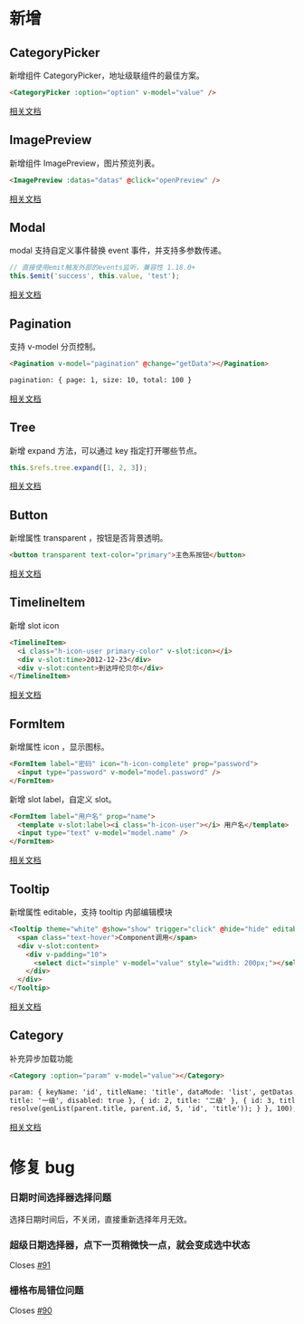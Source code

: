 # 新增

## CategoryPicker

新增组件 CategoryPicker，地址级联组件的最佳方案。

```html
<CategoryPicker :option="option" v-model="value" />
```

[相关文档](https://www.heyui.top/component/other/categorypicker)

## ImagePreview

新增组件 ImagePreview，图片预览列表。

```html
<ImagePreview :datas="datas" @click="openPreview" />
```

[相关文档](https://www.heyui.top/component/view/imagepreview)

## Modal

modal 支持自定义事件替换 event 事件，并支持多参数传递。

```javascript
// 直接使用emit触发外部的events监听，兼容性 1.18.0+
this.$emit('success', this.value, 'test');
```

[相关文档](https://www.heyui.top/component/message/modal#Modal%E8%B0%83%E7%94%A8%E7%BB%84%E4%BB%B6)

## Pagination

支持 v-model 分页控制。

```html
<Pagination v-model="pagination" @change="getData"></Pagination>

pagination: { page: 1, size: 10, total: 100 }
```

[相关文档](https://www.heyui.top/component/data/view/page)

## Tree

新增 expand 方法，可以通过 key 指定打开哪些节点。

```javascript
this.$refs.tree.expand([1, 2, 3]);
```

[相关文档](https://www.heyui.top/component/plugin/tree)

## Button

新增属性 transparent ，按钮是否背景透明。

```html
<button transparent text-color="primary">主色系按钮</button>
```

[相关文档](https://www.heyui.top/component/basic/button)

## TimelineItem

新增 slot icon

```html
<TimelineItem>
  <i class="h-icon-user primary-color" v-slot:icon></i>
  <div v-slot:time>2012-12-23</div>
  <div v-slot:content>到达呼伦贝尔</div>
</TimelineItem>
```

[相关文档](https://www.heyui.top/component/view/timeline)

## FormItem

新增属性 icon ，显示图标。

```html
<FormItem label="密码" icon="h-icon-complete" prop="password">
  <input type="password" v-model="model.password" />
</FormItem>
```

新增 slot label，自定义 slot。

```html
<FormItem label="用户名" prop="name">
  <template v-slot:label><i class="h-icon-user"></i> 用户名</template>
  <input type="text" v-model="model.name" />
</FormItem>
```

[相关文档](https://www.heyui.top/component/form/form)

## Tooltip

新增属性 editable，支持 tooltip 内部编辑模块

```html
<Tooltip theme="white" @show="show" trigger="click" @hide="hide" editable>
  <span class="text-hover">Component调用</span>
  <div v-slot:content>
    <div v-padding="10">
      <select dict="simple" v-model="value" style="width: 200px;"></select>
    </div>
  </div>
</Tooltip>
```

[相关文档](https://www.heyui.top/component/message/tooltip#%E8%87%AA%E5%AE%9A%E4%B9%89%E5%86%85%E5%AE%B9)

## Category

补充异步加载功能

```html
<Category :option="param" v-model="value"></Category>

param: { keyName: 'id', titleName: 'title', dataMode: 'list', getDatas: (parent, resolve) => { setTimeout(() => { if (!parent) { resolve([ { id: 1,
title: '一级', disabled: true }, { id: 2, title: '二级' }, { id: 3, title: '三级' }]); } else if (parent.id % 2 == 0) { resolve([]); } else {
resolve(genList(parent.title, parent.id, 5, 'id', 'title')); } }, 100); } }
```

[相关文档](https://www.heyui.top/component/plugin/category#%E5%AF%B9%E8%B1%A1%E8%B0%83%E7%94%A8%E4%B8%8E%E5%BC%82%E6%AD%A5%E8%B0%83%E7%94%A8)

# 修复 bug

### 日期时间选择器选择问题

选择日期时间后，不关闭，直接重新选择年月无效。

### 超级日期选择器，点下一页稍微快一点，就会变成选中状态

Closes [#91](https://github.com/heyui/heyui/issues/91)

### 栅格布局错位问题

Closes [#90](https://github.com/heyui/heyui/issues/90)
